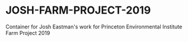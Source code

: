 # JOSH-FARM-PROJECT-2019
Container for Josh Eastman's work for Princeton Environmental Institute Farm Project 2019

